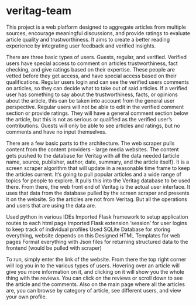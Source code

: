 # veritag-team

This project is a web platform designed to aggregate articles from multiple sources, encourage meaningful discussions, and provide ratings to evaluate article quality and trustworthiness. It aims to create a better reading experience by integrating user feedback and verified insights.  

There are three basic types of users. Guests, regular, and verified. Verified users have special access to comment on articles trustworthiness, fact checking, and give ratings based on their expertise. These people are vetted before they get access, and have special access based on their qualifications.  Regular users login and can see the verified users comments on articles, so they can decide what to take out of said articles. If a verified user has something to say about the trustworthiness, facts, or opinions about the article, this can be taken into account from the general user perspective.  Regular users will not be able to edit in the verified comment section or provide ratings. They will have a general comment section below the article, but this is not as serious or qualified as the verified user’s contributions. Guests will only be able to see articles and ratings, but no comments and have no input themselves.

There are a few basic parts to the architecture.  The web scraper pulls content from the content providers - large media websites. The content gets pushed to the database for Veritag with all the data needed (article name, source, publisher, author, date, summary, and the article itself). It is a screen scraper algorithm that will update in a reasonable time frame to keep the articles current. It’s going to pull popular articles and a wide range of topics for people to explore. It pulls this into the Veritag database to be used there. From there, the web front end of Veritag is the actual user interface. It uses that data from the database pulled by the screen scraper and presents it on the website. So the articles are not from Veritag. But all the operations and users that are using the data are. 

Used python in various IDEs
Imported Flask framework to setup application routes to each html page
Imported Flask extension ‘session’ for user logins to keep track of individual profiles
Used SQLite Database for storing everything, website depends on this
Designed HTML Templates for web pages 
Format everything with Json files for returning structured data to the frontend (would be pulled with scraper)


To run, simply enter the link of the website. From there the top right corner will log you in to the various types of users. Hovering over an article will give you more information on it, and clicking on it will show you the whole thing with the reviews. You can click on the reviews or scroll down to see the article and the comments. Also on the main page where all the articles are, you can browse by category of article, see different users, and view your own profile.

